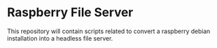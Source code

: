 # Raspberry File Server

This repository will contain scripts related to convert a raspberry debian installation into a headless file server.
